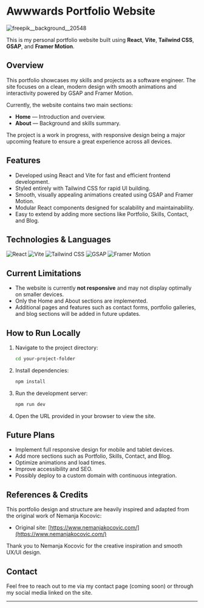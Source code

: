 # Awwwards Portfolio Website

![freepik__background__20548](https://github.com/user-attachments/assets/e73c6b63-4f4d-4a2b-b558-e30c12919306)

This is my personal portfolio website built using **React**, **Vite**, **Tailwind CSS**, **GSAP**, and **Framer Motion**.

## Overview

This portfolio showcases my skills and projects as a software engineer. The site focuses on a clean, modern design with smooth animations and interactivity powered by GSAP and Framer Motion.

Currently, the website contains two main sections:

- **Home** — Introduction and overview.
- **About** — Background and skills summary.

The project is a work in progress, with responsive design being a major upcoming feature to ensure a great experience across all devices.

## Features

- Developed using React and Vite for fast and efficient frontend development.
- Styled entirely with Tailwind CSS for rapid UI building.
- Smooth, visually appealing animations created using GSAP and Framer Motion.
- Modular React components designed for scalability and maintainability.
- Easy to extend by adding more sections like Portfolio, Skills, Contact, and Blog.

## Technologies & Languages

![React](https://img.shields.io/badge/React-61DAFB?style=for-the-badge&logo=react&logoColor=black)
![Vite](https://img.shields.io/badge/Vite-C13515?style=for-the-badge&logo=vite&logoColor=white)
![Tailwind CSS](https://img.shields.io/badge/Tailwind_CSS-06B6D4?style=for-the-badge&logo=tailwind-css&logoColor=white)
![GSAP](https://img.shields.io/badge/GSAP-88CE02?style=for-the-badge&logo=greensock&logoColor=white)
![Framer Motion](https://img.shields.io/badge/Framer_Motion-0055FF?style=for-the-badge&logo=framer&logoColor=white)

## Current Limitations

- The website is currently **not responsive** and may not display optimally on smaller devices.
- Only the Home and About sections are implemented.
- Additional pages and features such as contact forms, portfolio galleries, and blog sections will be added in future updates.

## How to Run Locally

1. Navigate to the project directory:
    ```bash
    cd your-project-folder
    ```
2. Install dependencies:
    ```bash
    npm install
    ```
3. Run the development server:
    ```bash
    npm run dev
    ```
4. Open the URL provided in your browser to view the site.

## Future Plans

- Implement full responsive design for mobile and tablet devices.
- Add more sections such as Portfolio, Skills, Contact, and Blog.
- Optimize animations and load times.
- Improve accessibility and SEO.
- Possibly deploy to a custom domain with continuous integration.

## References & Credits

This portfolio design and structure are heavily inspired and adapted from the original work of Nemanja Kocovic:

- Original site: [https://www.nemanjakocovic.com/](https://www.nemanjakocovic.com/)

Thank you to Nemanja Kocovic for the creative inspiration and smooth UX/UI design.

## Contact

Feel free to reach out to me via my contact page (coming soon) or through my social media linked on the site.

---


